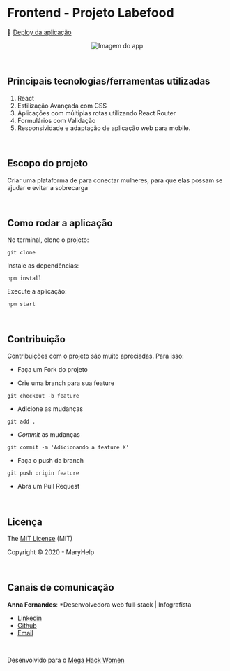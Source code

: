 # Frontend - Projeto Labefood

:dash: [Deploy da aplicação](http://mary-help.surge.sh/)

<p align="center">
  <img height:400 src="" alt="Imagem do app" />
</p>

<br>

## Principais tecnologias/ferramentas utilizadas

1. React
3. Estilização Avançada com CSS
4. Aplicações com múltiplas rotas utilizando React Router
5. Formulários com Validação
7. Responsividade e adaptação de aplicação web para mobile.

<br>

## Escopo do projeto

Criar uma plataforma de para conectar mulheres, para que elas possam se ajudar e evitar a sobrecarga

<br>

## Como rodar a aplicação

No terminal, clone o projeto:
```
git clone 
```

Instale as dependências:
```
npm install
```

Execute a aplicação:
```
npm start 
```

<br>

## Contribuição

Contribuições com o projeto são muito apreciadas. Para isso:

- Faça um Fork do projeto

- Crie uma branch para sua feature
```
git checkout -b feature
```

- Adicione as mudanças
```
git add . 
```

- _Commit_ as mudanças 
```
git commit -m 'Adicionando a feature X'
```

- Faça o push da branch 
```
git push origin feature
```

- Abra um Pull Request

<br>

## Licença

The [MIT License]() (MIT)

Copyright :copyright: 2020 - MaryHelp

<br>

## Canais de comunicação

**Anna Fernandes**: *Desenvolvedora web full-stack | Infografista
- [Linkedin](https://www.linkedin.com/in/annacbfernandes/)
- [Github](https://github.com/acretelli)
- [Email](anna.cbf@hotmail.com)

<br>

Desenvolvido para o [Mega Hack Women](https://www.megahackwomen.com.br/)

